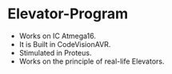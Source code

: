 # Elevator-Program

- Works on IC Atmega16.  
- It is Built in CodeVisionAVR.
- Stimulated in Proteus.
- Works on the principle of real-life Elevators.
